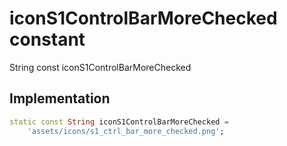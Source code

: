 


# iconS1ControlBarMoreChecked constant







String const iconS1ControlBarMoreChecked
  







## Implementation

```dart
static const String iconS1ControlBarMoreChecked =
    'assets/icons/s1_ctrl_bar_more_checked.png';
```







